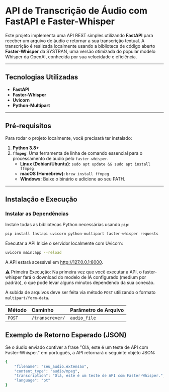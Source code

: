 # API de Transcrição de Áudio com FastAPI e Faster-Whisper

Este projeto implementa uma API REST simples utilizando **FastAPI** para receber um arquivo de áudio e retornar a sua transcrição textual. A transcrição é realizada localmente usando a biblioteca de código aberto **Faster-Whisper** da SYSTRAN, uma versão otimizada do popular modelo Whisper da OpenAI, conhecida por sua velocidade e eficiência.

---

## Tecnologias Utilizadas

* **FastAPI** 
* **Faster-Whisper** 
* **Uvicorn** 
* **Python-Multipart**

---

## Pré-requisitos

Para rodar o projeto localmente, você precisará ter instalado:

1.  **Python 3.8+**
2.  **`ffmpeg`**: Uma ferramenta de linha de comando essencial para o processamento de áudio pelo `faster-whisper`.
    * **Linux (Debian/Ubuntu):** `sudo apt update && sudo apt install ffmpeg`
    * **macOS (Homebrew):** `brew install ffmpeg`
    * **Windows:** Baixe o binário e adicione ao seu PATH.

---

## Instalação e Execução

### Instalar as Dependências

Instale todas as bibliotecas Python necessárias usando `pip`:

```bash
pip install fastapi uvicorn python-multipart faster-whisper requests
```

Executar a API
Inicie o servidor localmente com Uvicorn:

```Bash
uvicorn main:app --reload
```

A API estará acessível em http://127.0.0.1:8000.

⚠️ Primeira Execução: Na primeira vez que você executar a API, o faster-whisper fará o download do modelo de IA configurado (medium por padrão), o que pode levar alguns minutos dependendo da sua conexão.

A subida de arquivos deve ser feita via método `POST` utilizando o formato `multipart/form-data`.

| Método | Caminho           | Parâmetro de Arquivo |
| :----- | :---------------- | :------------------- |
| `POST` | `/transcrever/` | `audio_file`         |

## Exemplo de Retorno Esperado (JSON)
Se o áudio enviado contiver a frase "Olá, este é um teste de API com Faster-Whisper." em português, a API retornará o seguinte objeto JSON:
```bash
{
    "filename": "seu_audio.extensao",
    "content_type": "audio/mpeg",
    "transcription": "Olá, este é um teste de API com Faster-Whisper.",
    "language": "pt"
}
```
